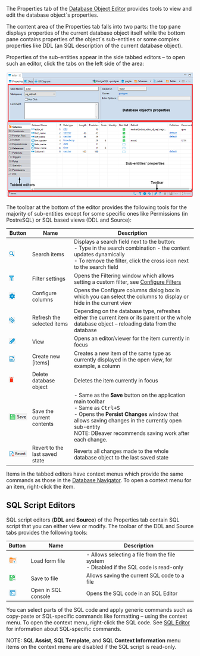 The Properties tab of the [Database Object Editor](Database-Object-Editor) provides tools to view and edit the database object`s properties.

The content area of the Properties tab falls into two parts: the top pane displays properties of the current database object itself while the bottom pane contains properties of the object`s sub-entities or some complex properties like DDL (an SQL description of the current database object).

Properties of the sub-entities appear in the side tabbed editors – to open such an editor, click the tabs on the left side of the area:

![](images/ug/Properties-Editor-markup.png)

The toolbar at the bottom of the editor provides the following tools for the majority of sub-entities except for some specific ones like Permissions (in PostreSQL) or SQL based views (DDL and Source):

Button|Name|Description
------|----|-----------
![](images/ug/Search-icon.png)|Search items|Displays a search field next to the button:<br/>- Type in the search combination - the content updates dynamically<br/>- To remove the filter, click the cross icon next to the search field
![](images/ug/Filter-button.png)|Filter settings|Opens the Filtering window which allows setting a custom filter, see [Configure Filters](Configure-Filters)
![](images/ug/Configure-columns-visibility-icon.png)|Configure columns|Opens the Configure columns dialog box in which you can select the columns to display or hide in the current view
![](images/ug/Refresh-projects-icon.png)|Refresh the selected items|Depending on the database type, refreshes either the current item or its parent or the whole database object – reloading data from the database
![](images/ug/View-Triggers-icon.png)|View|Opens an editor/viewer for the item currently in focus
![](images/ug/Create-DB-Object-button.png)|Create new [items]|Creates a new item of the same type as currently displayed in the open view, for example, a column
![](images/ug/Delete-DB-object.png)|Delete database object|Deletes the item currently in focus
![](images/ug/Save-button.png)|Save the current contents|- Same as the **Save** button on the application main toolbar<br/>- Same as <kbd>Ctrl+S</kbd><br/>- Opens the **Persist Changes** window that allows saving changes in the currently open sub-entity<br/>NOTE: DBeaver recommends saving work after each change.
![](images/ug/Revert-button.png)|Revert to the last saved state|Reverts all changes made to the whole database object to the last saved state

Items in the tabbed editors have context menus which provide the same commands as those in the [Database Navigator](Database-Navigator). To open a context menu for an item, right-click the item.

## SQL Script Editors
SQL script editors (**DDL** and **Source**) of the Properties tab contain SQL script that you can either view or modify.
The toolbar of the DDL and Source tabs provides the following tools:

Button|Name|Description
------|----|-----------
![](images/ug/Load-from-file-button.png)|Load form file|- Allows selecting a file from the file system<br/>- Disabled if the SQL code is read-only
![](images/ug/Save-to-file-icon.png)|Save to file|Allows saving the current SQL code to a file
![](images/ug/Open-in-SQL-console-button.png)|Open in SQL console|Opens the SQL code in an SQL Editor

You can select parts of the SQL code and apply generic commands such as copy-paste or SQL-specific commands like formatting – using the context menu. To open the context menu, right-click the SQL code. See [SQL Editor](SQL-Editor) for information about SQL-specific commands.

NOTE: **SQL Assist**, **SQL Template**, and **SQL Context Information** menu items on the context menu are disabled if the SQL script is read-only.
